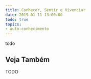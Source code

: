 ```yaml
---
title: Conhecer, Sentir e Vivenciar
date: 2019-01-11 13:00:00
todo: true
topics:
- auto-conhecimento
---
```


todo

## Veja Também
TODO

